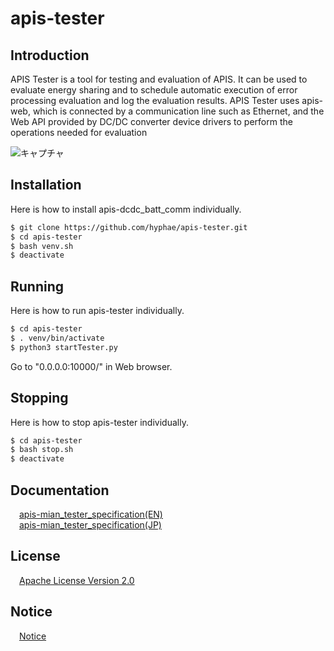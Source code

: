 # apis-tester

## Introduction  
APIS Tester is a tool for testing and evaluation of APIS. It can be used to evaluate energy sharing and to schedule automatic execution of error processing evaluation and log the evaluation results. APIS Tester uses apis-web, which is connected by a communication line such as Ethernet, and the Web API provided by DC/DC converter device drivers to perform the operations needed for evaluation 

![キャプチャ](https://user-images.githubusercontent.com/71874910/102714663-a1a02a00-4313-11eb-9179-7e3e3314e7fe.PNG)

## Installation

Here is how to install apis-dcdc_batt_comm individually.   

```bash
$ git clone https://github.com/hyphae/apis-tester.git
$ cd apis-tester
$ bash venv.sh
$ deactivate
```

## Running

Here is how to run apis-tester individually.  

```bash
$ cd apis-tester
$ . venv/bin/activate
$ python3 startTester.py
```
Go to "0.0.0.0:10000/" in Web browser.

## Stopping
Here is how to stop apis-tester individually.  

```bash
$ cd apis-tester
$ bash stop.sh
$ deactivate
```

## Documentation
&emsp;[apis-mian_tester_specification(EN)](https://github.com/hyphae/apis-tester/blob/main/doc/en/apis-tester_specification_EN.md)  
&emsp;[apis-mian_tester_specification(JP)](https://github.com/hyphae/apis-tester/blob/main/doc/jp/apis-tester_specification_JP.md)

## License
&emsp;[Apache License Version 2.0](https://github.com/hyphae/apis-tester/blob/main/LICENSE)


## Notice
&emsp;[Notice](https://github.com/hyphae/apis-tester/blob/main/NOTICE.md)
